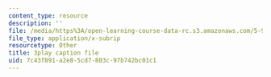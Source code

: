 ```yaml
---
content_type: resource
description: ''
file: /media/https%3A/open-learning-course-data-rc.s3.amazonaws.com/5-95j-teaching-college-level-science-and-engineering-fall-2015/7c43f891a2e85cd7803c97b742bc01c1_hGBNi4P9OfA.vtt
file_type: application/x-subrip
resourcetype: Other
title: 3play caption file
uid: 7c43f891-a2e8-5cd7-803c-97b742bc01c1
---
```

